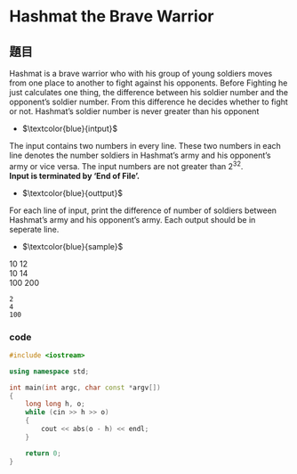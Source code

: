 # Hashmat the Brave Warrior

## 題目
Hashmat is a brave warrior who with his group of young soldiers moves from one place to another to
fight against his opponents. Before Fighting he just calculates one thing, the difference between his
soldier number and the opponent’s soldier number. From this difference he decides whether to fight or
not. Hashmat’s soldier number is never greater than his opponent


* $`\textcolor{blue}{intput}`$

The input contains two numbers in every line. These two numbers in each line denotes the number
soldiers in Hashmat’s army and his opponent’s army or vice versa. The input numbers are not greater
than $`2^{32}`$.   
**Input is terminated by ‘End of File’.**


*  $`\textcolor{blue}{outtput}`$

For each line of input, print the difference of number of soldiers between Hashmat’s army and his
opponent’s army. Each output should be in seperate line.


* $`\textcolor{blue}{sample}`$

10 12  
10 14  
100 200  
```
2
4
100
```

### code 
```cpp
#include <iostream>

using namespace std;

int main(int argc, char const *argv[])
{
    long long h, o;
    while (cin >> h >> o)
    {
        cout << abs(o - h) << endl;
    }

    return 0;
}
```
